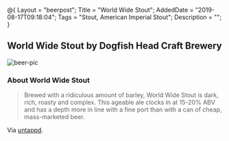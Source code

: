 @{
 Layout = "beerpost";
 Title = "World Wide Stout";
 AddedDate = "2019-08-17T09:18:04";
 Tags = "Stout, American Imperial Stout";
 Description = "";
 }
 

## World Wide Stout by Dogfish Head Craft Brewery

![beer-pic]

### About World Wide Stout

> Brewed with a ridiculous amount of barley, World Wide Stout is dark, rich, roasty and complex. This ageable ale clocks in at 15-20% ABV and has a depth more in line with a fine port than with a can of cheap, mass-marketed beer.

Via [untappd][untappd-url].

[untappd-url]: <https://untappd.com//b/dogfish-head-craft-brewery-world-wide-stout/6730>
[beer-pic]: https://jasonpowley.com/assets/img/2019-08-17-world-wide-stout.jpeg "World Wide Stout by Dogfish Head Craft Brewery"
